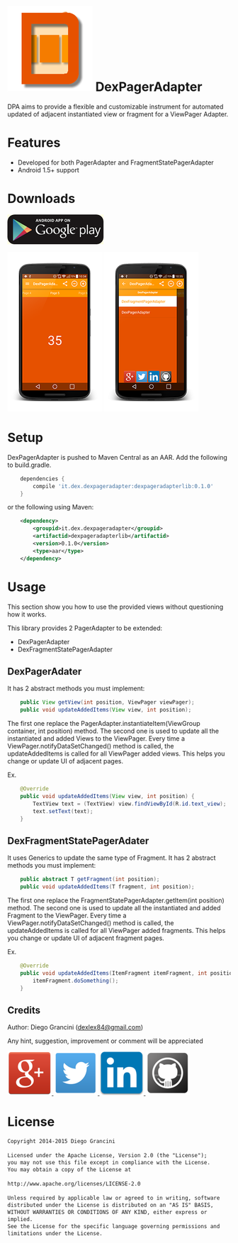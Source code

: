 # ![Logo](/assets/images/dpa.png) DexPagerAdapter

DPA aims to provide a flexible and customizable instrument for automated updated of adjacent instantiated view or fragment for a ViewPager Adapter.

# Features
 * Developed for both PagerAdapter and FragmentStatePagerAdapter
 * Android 1.5+ support

# Downloads
[![Demo app](assets/images/android-app-on-google-play.png)](https://play.google.com/store/apps/details?id=it.dex.dexpageradapter)

![Screenshot](/assets/screenshot/pager_adapter.png)
![Screenshot](/assets/screenshot/menu.png)

# Setup

DexPagerAdapter is pushed to Maven Central as an AAR. Add the following to build.gradle.

```gradle
    dependencies {
        compile 'it.dex.dexpageradapter:dexpageradapterlib:0.1.0'
    }
```

or the following using Maven:

```xml
    <dependency>
        <groupid>it.dex.dexpageradapter</groupid>
        <artifactid>dexpageradapterlib</artifactid>
        <version>0.1.0</version>
        <type>aar</type>
    </dependency>
```

# Usage

This section show you how to use the provided views without questioning how it works.

This library provides 2 PagerAdapter to be extended:

 * DexPagerAdapter
 * DexFragmentStatePagerAdapter

## DexPagerAdater

It has 2 abstract methods you must implement:

```java
    public View getView(int position, ViewPager viewPager);
    public void updateAddedItems(View view, int position);
```

The first one replace the PagerAdapter.instantiateItem(ViewGroup container, int position) method.
The second one is used to update all the instantiated and added Views to the ViewPager. Every time a ViewPager.notifyDataSetChanged() method is called,
the updateAddedItems is called for all ViewPager added views. This helps you change or update UI of adjacent pages.

Ex.
```java
    @Override
    public void updateAddedItems(View view, int position) {
        TextView text = (TextView) view.findViewById(R.id.text_view);
        text.setText(text);
    }
```

## DexFragmentStatePagerAdater

It uses Generics to update the same type of Fragment.
It has 2 abstract methods you must implement:

```java
    public abstract T getFragment(int position);
    public void updateAddedItems(T fragment, int position);
```

The first one replace the FragmentStatePagerAdapter.getItem(int position) method.
The second one is used to update all the instantiated and added Fragment to the ViewPager. Every time a ViewPager.notifyDataSetChanged() method is called,
the updateAddedItems is called for all ViewPager added fragments. This helps you change or update UI of adjacent fragment pages.

Ex.
```java
    @Override
    public void updateAddedItems(ItemFragment itemFragment, int position) {
        itemFragment.doSomething();
    }
```

Credits
-------

Author: Diego Grancini (dexlex84@gmail.com)

Any hint, suggestion, improvement or comment will be appreciated

<a href="https://plus.google.com/u/0/+DiegoGrancini/posts">
  <img alt="Follow me on Google+"
       src="/assets/images/google.png" />
</a>
<a href="https://twitter.com/DiegoGrancini">
  <img alt="Follow me on Twitter"
       src="/assets/images/twitter.png" />
</a>
<a href="http://it.linkedin.com/in/diegograncini">
      <img alt="Follow me on LinkedIn"
           src="/assets/images/linkedin.png" />
</a>
<a href="https://github.com/dexlex/DexPagerAdapter">
     <img alt="Follow me on GitHub"
           src="/assets/images/github.png" />
</a>


# License

    Copyright 2014-2015 Diego Grancini

	Licensed under the Apache License, Version 2.0 (the "License");
	you may not use this file except in compliance with the License.
	You may obtain a copy of the License at

    http://www.apache.org/licenses/LICENSE-2.0

	Unless required by applicable law or agreed to in writing, software
	distributed under the License is distributed on an "AS IS" BASIS,
	WITHOUT WARRANTIES OR CONDITIONS OF ANY KIND, either express or implied.
	See the License for the specific language governing permissions and
	limitations under the License.